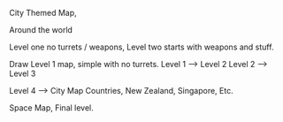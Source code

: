 City Themed Map,

Around the world

Level one no turrets / weapons, 
Level two starts with weapons and stuff.


Draw Level 1 map, simple with no turrets.
Level 1 --> Level 2
Level 2 --> Level 3

Level 4 --> City Map
Countries, New Zealand, Singapore, Etc.


Space Map, Final level.
